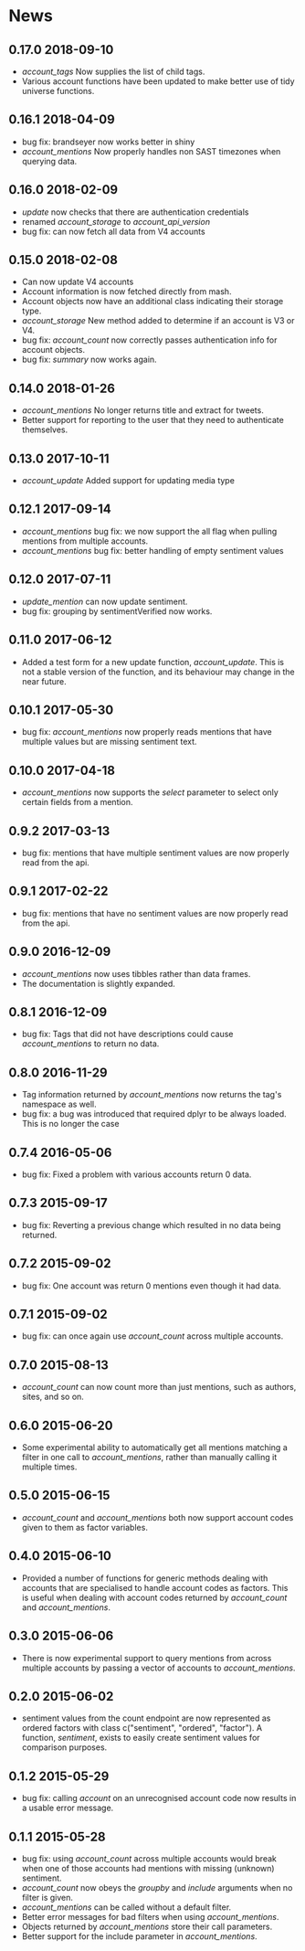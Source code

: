 # News

## 0.17.0 2018-09-10
* *account_tags* Now supplies the list of child tags.
* Various account functions have been updated to make better use
  of tidy universe functions.

## 0.16.1 2018-04-09
* bug fix: brandseyer now works better in shiny
* *account_mentions* Now properly handles non SAST timezones when querying data.

## 0.16.0 2018-02-09
* *update* now checks that there are authentication credentials
* renamed *account_storage* to *account_api_version*
* bug fix: can now fetch all data from V4 accounts


## 0.15.0 2018-02-08
* Can now update V4 accounts
* Account information is now fetched directly from mash.
* Account objects now have an additional class indicating their storage type.
* *account_storage* New method added to determine if an account is V3 or V4.
* bug fix: *account_count* now correctly passes authentication info for account objects.
* bug fix: *summary* now works again.

## 0.14.0 2018-01-26
* *account_mentions* No longer returns title and extract for tweets.
* Better support for reporting to the user that they need to authenticate themselves.

## 0.13.0 2017-10-11
* *account_update* Added support for updating media type

## 0.12.1 2017-09-14
* *account_mentions* bug fix: we now support the all flag when pulling mentions
  from multiple accounts.
* *account_mentions* bug fix: better handling of empty sentiment values  

## 0.12.0 2017-07-11
* *update_mention* can now update sentiment. 
* bug fix: grouping by sentimentVerified now works.

## 0.11.0 2017-06-12
* Added a test form for a new update function, *account_update*. This is not
  a stable version of the function, and its behaviour may change in the near 
  future. 

## 0.10.1 2017-05-30
* bug fix: *account_mentions* now properly reads mentions that have multiple
  values but are missing sentiment text.

## 0.10.0 2017-04-18
* *account_mentions* now supports the _select_ parameter to select only certain
  fields from a mention.

## 0.9.2 2017-03-13
* bug fix: mentions that have multiple sentiment values are now properly read 
  from the api.

## 0.9.1 2017-02-22
* bug fix: mentions that have no sentiment values are now properly read from the
  api.

## 0.9.0 2016-12-09
* _account_mentions_ now uses tibbles rather than data frames.
* The documentation is slightly expanded.

## 0.8.1 2016-12-09
* bug fix: Tags that did not have descriptions could cause 
  *account_mentions* to return no data.

## 0.8.0 2016-11-29
* Tag information returned by *account_mentions* now returns the tag's namespace as well.
* bug fix: a bug was introduced that required dplyr to be always loaded. This is
  no longer the case

## 0.7.4 2016-05-06
* bug fix: Fixed a problem with various accounts return 0 data.

## 0.7.3 2015-09-17
* bug fix: Reverting a previous change which resulted in no data being returned.

## 0.7.2 2015-09-02
* bug fix: One account was return 0 mentions even though it had data. 

## 0.7.1 2015-09-02
* bug fix: can once again use *account_count* across multiple accounts.

## 0.7.0 2015-08-13
* *account_count* can now count more than just mentions, such as authors, sites,
  and so on.

## 0.6.0 2015-06-20
* Some experimental ability to automatically get all mentions matching 
  a filter in one call to *account_mentions*, rather than manually 
  calling it multiple times.

## 0.5.0 2015-06-15
* *account_count* and *account_mentions* both now support account codes
  given to them as factor variables. 

## 0.4.0 2015-06-10
* Provided a number of functions for generic methods dealing with accounts
  that are specialised to handle account codes as factors. This is useful
  when dealing with account codes returned by *account_count* and 
  *account_mentions*. 

## 0.3.0 2015-06-06
* There is now experimental support to query mentions from across
  multiple accounts by passing a vector of accounts to *account_mentions*.

## 0.2.0 2015-06-02
* sentiment values from the count endpoint are now represented as ordered
  factors with class c("sentiment", "ordered", "factor"). A function, 
  *sentiment*, exists to easily create sentiment values for comparison
  purposes.

## 0.1.2 2015-05-29
* bug fix: calling *account* on an unrecognised account code now results
  in a usable error message.

## 0.1.1 2015-05-28
* bug fix: using *account_count* across multiple accounts would break when
  one of those accounts had mentions with missing (unknown) sentiment.
* *account_count* now obeys the *groupby* and *include* arguments when no
  filter is given.
* *account_mentions* can be called without a default filter.
* Better error messages for bad filters when using *account_mentions*.
* Objects returned by *account_mentions* store their call parameters.
* Better support for the include parameter in *account_mentions*.
